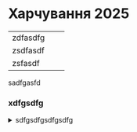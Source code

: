 # Харчування 2025

|          |   |   |
| -------- | - | - |
| zdfasdfg |   |   |
| zsdfasdf |   |   |
| zsfasdf  |   |   |

sadfgasfd

### xdfgsdfg

<details>

<summary>sdfgsdfgsdfgsdfg</summary>

tyuityui

tyuityui

</details>
